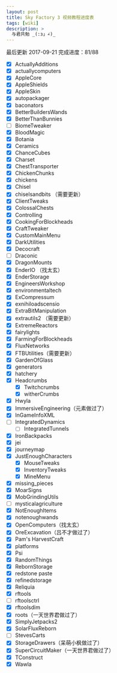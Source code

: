 ```yaml
---
layout: post
title: Sky Factory 3 视频教程进度表
tags: [wiki]
description: >
  与君共勉 _(:з」∠)_
---
```

最后更新 2017-09-21
完成进度：81/88

- [x] ActuallyAdditions  
- [x] actuallycomputers
- [x] AppleCore
- [x] AppleShields
- [x] AppleSkin
- [x] autopackager
- [x] baconators
- [x] BetterBuildersWands
- [x] BetterThanBunnies
- [ ] BiomeTweaker
- [x] BloodMagic
- [x] Botania
- [x] Ceramics
- [x] ChanceCubes
- [x] Charset
- [x] ChestTransporter
- [x] ChickenChunks
- [x] chickens
- [x] Chisel
- [x] chiselsandbits （需要更新）
- [x] ClientTweaks
- [x] ColossalChests
- [x] Controlling
- [x] CookingForBlockheads
- [x] CraftTweaker
- [x] CustomMainMenu
- [x] DarkUtilities
- [x] Decocraft
- [ ] Draconic
- [x] DragonMounts
- [x] EnderIO （找太玄）
- [x] EnderStorage
- [x] EngineersWorkshop
- [x] environmentaltech
- [x] ExCompressum
- [x] exnihiloadscensio
- [x] ExtraBitManipulation
- [x] extrautils2 （需要更新）
- [x] ExtremeReactors
- [x] fairylights
- [x] FarmingForBlockheads
- [x] FluxNetworks
- [x] FTBUtilities（需要更新）
- [x] GardenOfGlass
- [x] generators
- [x] hatchery
- [x] Headcrumbs
    - [x] Twitchcrumbs
    - [x] witherCrumbs
- [x] Hwyla
- [x] ImmersiveEngineering（元素做过了）
- [x] InGameInfoXML
- [ ] IntegratedDynamics
    - [ ] IntegratedTunnels
- [x] IronBackpacks
- [x] jei
- [x] journeymap
- [x] JustEnoughCharacters
    - [x] MouseTweaks
    - [x] InventoryTweaks
    - [x] MineMenu
- [x] missing_pieces
- [x] MoarSigns
- [x] MobGrindingUtils
- [ ] mysticalagriculture
- [x] NotEnoughItems
- [x] notenoughwands
- [x] OpenComputers（找太玄）
- [x] OreExcavation（吕不才做过了）
- [x] Pam's HarvestCraft
- [x] platforms
- [x] Psi
- [x] RandomThings
- [x] RebornStorage
- [x] redstone paste
- [x] refinedstorage
- [x] Reliquia
- [x] rftools
- [ ] rftoolsctrl
- [x] rftoolsdim
- [x] roots（一天世界君做过了）
- [x] SimplyJetpacks2
- [x] SolarFluxReborn
- [ ] StevesCarts
- [x] StorageDrawers（呆萌小枫做过了）
- [x] SuperCircuitMaker（一天世界君做过了）
- [x] TConstruct
- [x] Wawla
